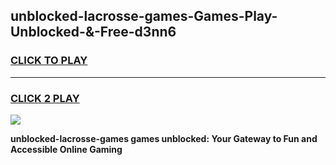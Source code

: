 
## unblocked-lacrosse-games-Games-Play-Unblocked-&-Free-d3nn6
<h3>
<a href="https://premium76.site?title=unblocked-lacrosse-games&ref=24A">CLICK TO PLAY</a></h3>
<hr>

<h3>
<a href="https://premium76.site?title=unblocked-lacrosse-games&ref=24A">CLICK 2 PLAY</a>
  
</h3>

<a href="https://premium76.site?title=unblocked-lacrosse-games&ref=24A"><img src="https://clearcache.store/games.png"></a>


**unblocked-lacrosse-games games unblocked: Your Gateway to Fun and Accessible Online Gaming**
